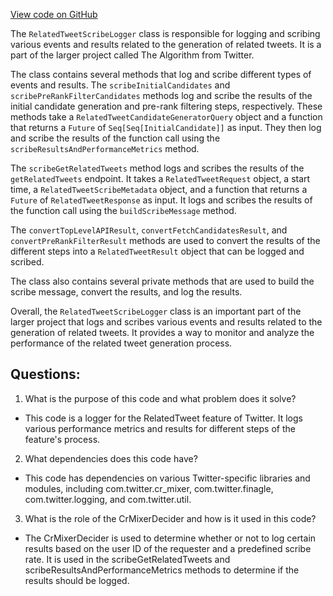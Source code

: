 [View code on GitHub](https://github.com/misbahsy/the-algorithm/cr-mixer/server/src/main/scala/com/twitter/cr_mixer/logging/RelatedTweetScribeLogger.scala)

The `RelatedTweetScribeLogger` class is responsible for logging and scribing various events and results related to the generation of related tweets. It is a part of the larger project called The Algorithm from Twitter. 

The class contains several methods that log and scribe different types of events and results. The `scribeInitialCandidates` and `scribePreRankFilterCandidates` methods log and scribe the results of the initial candidate generation and pre-rank filtering steps, respectively. These methods take a `RelatedTweetCandidateGeneratorQuery` object and a function that returns a `Future` of `Seq[Seq[InitialCandidate]]` as input. They then log and scribe the results of the function call using the `scribeResultsAndPerformanceMetrics` method.

The `scribeGetRelatedTweets` method logs and scribes the results of the `getRelatedTweets` endpoint. It takes a `RelatedTweetRequest` object, a start time, a `RelatedTweetScribeMetadata` object, and a function that returns a `Future` of `RelatedTweetResponse` as input. It logs and scribes the results of the function call using the `buildScribeMessage` method.

The `convertTopLevelAPIResult`, `convertFetchCandidatesResult`, and `convertPreRankFilterResult` methods are used to convert the results of the different steps into a `RelatedTweetResult` object that can be logged and scribed.

The class also contains several private methods that are used to build the scribe message, convert the results, and log the results.

Overall, the `RelatedTweetScribeLogger` class is an important part of the larger project that logs and scribes various events and results related to the generation of related tweets. It provides a way to monitor and analyze the performance of the related tweet generation process.
## Questions: 
 1. What is the purpose of this code and what problem does it solve?
- This code is a logger for the RelatedTweet feature of Twitter. It logs various performance metrics and results for different steps of the feature's process.
2. What dependencies does this code have?
- This code has dependencies on various Twitter-specific libraries and modules, including com.twitter.cr_mixer, com.twitter.finagle, com.twitter.logging, and com.twitter.util.
3. What is the role of the CrMixerDecider and how is it used in this code?
- The CrMixerDecider is used to determine whether or not to log certain results based on the user ID of the requester and a predefined scribe rate. It is used in the scribeGetRelatedTweets and scribeResultsAndPerformanceMetrics methods to determine if the results should be logged.